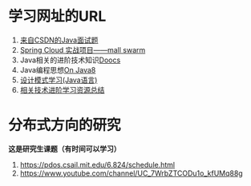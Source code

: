 # 学习网址的URL

1. [来自CSDN的Java面试题](https://thinkwon.blog.csdn.net/article/details/104390612)
2. [Spring Cloud 实战项目——mall swarm](https://github.com/macrozheng/mall-swarm)
3. Java相关的进阶技术知识[Doocs](https://doocs.github.io/#/README_CN)
4. Java编程思想[On Java8](https://lingcoder.gitee.io/onjava8/#/)
5. [设计模式学习(Java语言)](http://c.biancheng.net/view/1317.html)
6. [相关技术进阶学习资源总结](https://gitee.com/biwangsheng/mxq)



# 分布式方向的研究

**这是研究生课题（有时间可以学习）**

1. https://pdos.csail.mit.edu/6.824/schedule.html
2. https://www.youtube.com/channel/UC_7WrbZTCODu1o_kfUMq88g